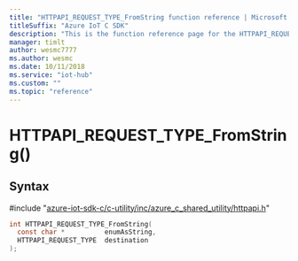 ```yaml
---                             
title: "HTTPAPI_REQUEST_TYPE_FromString function reference | Microsoft Docs" 
titleSuffix: "Azure IoT C SDK"            
description: "This is the function reference page for the HTTPAPI_REQUEST_TYPE_FromString() function in the Azure IoT C SDK. This SDK is used with Azure IoT Hub and Azure IoT Hub Device Provisioning Service"            
manager: timlt                 
author: wesmc7777              
ms.author: wesmc               
ms.date: 10/11/2018                    
ms.service: "iot-hub"             
ms.custom: ""                
ms.topic: "reference"        
---                            
```


# HTTPAPI_REQUEST_TYPE_FromString()

## Syntax

\#include "[azure-iot-sdk-c/c-utility/inc/azure_c_shared_utility/httpapi.h](../httpapi-h.md)"  
```C
int HTTPAPI_REQUEST_TYPE_FromString(
  const char *          enumAsString,
  HTTPAPI_REQUEST_TYPE  destination
);
```

